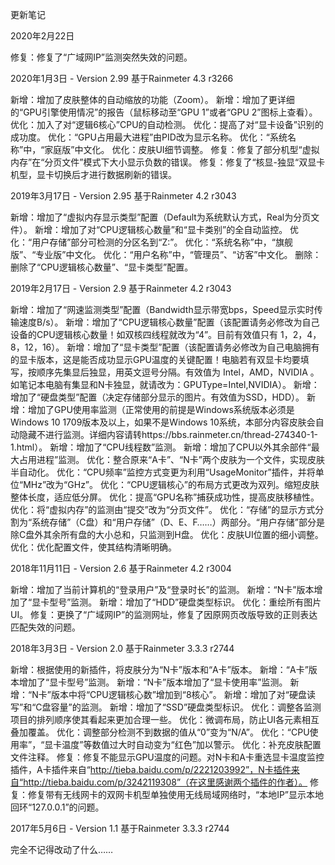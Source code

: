 更新笔记

2020年2月22日

修复：修复了“广域网IP”监测突然失效的问题。

2020年1月3日 - Version 2.99
基于Rainmeter 4.3 r3266

新增：增加了皮肤整体的自动缩放的功能（Zoom）。
新增：增加了更详细的“GPU引擎使用情况”的报告（鼠标移动至“GPU 1”或者“GPU 2”图标上查看）。
优化：加入了对“逻辑6核心”CPU的自动检测。
优化：提高了对“显卡设备”识别的成功度。
优化：“GPU占用最大进程”由PID改为显示名称。
优化：“系统名称”中，“家庭版”中文化。
优化：皮肤UI细节调整。
修复：修复了部分机型“虚拟内存”在“分页文件”模式下大小显示负数的错误。
修复：修复了“核显-独显“双显卡机型，显卡切换后才进行数据刷新的错误。

2019年3月17日 - Version 2.95
基于Rainmeter 4.2 r3043

新增：增加了“虚拟内存显示类型”配置（Default为系统默认方式，Real为分页文件）。
新增：增加了对“CPU逻辑核心数量”和“显卡类别”的全自动监控。
优化：“用户存储”部分可检测的分区名到“Z:”。
优化：“系统名称”中，“旗舰版”、“专业版”中文化。
优化：“用户名称”中，“管理员”、“访客”中文化。
删除：删除了“CPU逻辑核心数量”、“显卡类型”配置。

2019年2月17日 - Version 2.9
基于Rainmeter 4.2 r3043

新增：增加了“网速监测类型”配置（Bandwidth显示带宽bps，Speed显示实时传输速度B/s）。
新增：增加了“CPU逻辑核心数量”配置（该配置请务必修改为自己设备的CPU逻辑核心数量！如双核四线程就改为“4”。目前有效值只有 1，2，4，8，12，16）。
新增：增加了“显卡类型”配置（该配置请务必修改为自己电脑拥有的显卡版本，这是能否成功显示GPU温度的关键配置！电脑若有双显卡均要填写，按顺序先集显后独显，用英文逗号分隔。有效值为 Intel，AMD，NVIDIA 。如笔记本电脑有集显和N卡独显，就请改为：GPUType=Intel,NVIDIA）。
新增：增加了“硬盘类型”配置（决定存储部分显示的图片。有效值为SSD，HDD）。
新增：增加了GPU使用率监测（正常使用的前提是Windows系统版本必须是Windows 10 1709版本及以上，如果不是Windows 10系统，本部分内容皮肤会自动隐藏不进行监测。详细内容请转https://bbs.rainmeter.cn/thread-274340-1-1.html）。
新增：增加了“CPU线程数”监测。
新增：增加了CPU以外其余部件“最大占用进程”监测。
优化：整合原来“A卡”、“N卡”两个皮肤为一个文件，实现皮肤半自动化。
优化：“CPU频率”监控方式变更为利用“UsageMonitor”插件，并将单位“MHz”改为“GHz”。
优化：“CPU逻辑核心”的布局方式更改为双列。缩短皮肤整体长度，适应低分屏。
优化：提高“GPU名称”捕获成功性，提高皮肤移植性。
优化：将“虚拟内存”的监测由“提交”改为“分页文件”。
优化：“存储”的显示方式分割为“系统存储”（C盘）和“用户存储”（D、E、F……）两部分。“用户存储”部分是除C盘外其余所有盘的大小总和，只监测到H盘。
优化：皮肤UI位置的细小调整。
优化：优化配置文件，使其结构清晰明确。

2018年11月11日 - Version 2.6
基于Rainmeter 4.2 r3004

新增：增加了当前计算机的“登录用户”及“登录时长”的监测。
新增：“N卡”版本增加了“显卡型号”监测。
新增：增加了“HDD”硬盘类型标识。
优化：重绘所有图片UI。
修复：更换了“广域网IP”的监测网址，修复了因原网页改版导致的正则表达匹配失效的问题。

2018年3月3日 - Version 2.0
基于Rainmeter 3.3.3 r2744

新增：根据使用的新插件，将皮肤分为“N卡”版本和“A卡”版本。
新增：“A卡”版本增加了“显卡型号”监测。
新增：“N卡”版本增加了“显卡使用率”监测。
新增：“N卡”版本中将“CPU逻辑核心数”增加到“8核心”。
新增：增加了对“硬盘读写”和“C盘容量”的监测。
新增：增加了“SSD”硬盘类型标识。
优化：调整各监测项目的排列顺序使其看起来更加合理一些。
优化：微调布局，防止UI各元素相互叠加覆盖。
优化：调整部分检测不到数据的值从“0”变为“N/A”。
优化：“CPU使用率”，“显卡温度”等数值过大时自动变为“红色”加以警示。
优化：补充皮肤配置文件注释。
修复：修复不能显示GPU温度的问题。对N卡和A卡重选显卡温度监控插件，A卡插件来自“http://tieba.baidu.com/p/2221203992”，N卡插件来自“http://tieba.baidu.com/p/3242119308”（在这里感谢两个插件的作者）。
修复：修复带有无线网卡的双网卡机型单独使用无线局域网络时，“本地IP”显示本地回环“127.0.0.1”的问题。

2017年5月6日 - Version 1.1
基于Rainmeter 3.3.3 r2744

完全不记得改动了什么……
